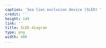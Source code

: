 ```yaml
---
caption: 'Sea lion exclusion device (SLED) '
credit: ''
height: 149
link: ''
title: SLED diagram
type: png
width: 400
...
```

